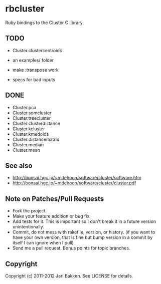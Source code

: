 rbcluster
=========

Ruby bindings to the Cluster C library.

TODO
----


* Cluster.clustercentroids

* an examples/ folder
* make :transpose work
* specs for bad inputs

DONE
----

* Cluster.pca
* Cluster.somcluster
* Cluster.treecluster
* Cluster.clusterdistance
* Cluster.kcluster
* Cluster.kmedoids
* Cluster.distancematrix
* Cluster.median
* Cluster.mean

See also
--------

* http://bonsai.hgc.jp/~mdehoon/software/cluster/software.htm
* http://bonsai.hgc.jp/~mdehoon/software/cluster/cluster.pdf

Note on Patches/Pull Requests
-----------------------------

* Fork the project.
* Make your feature addition or bug fix.
* Add tests for it. This is important so I don't break it in a
  future version unintentionally.
* Commit, do not mess with rakefile, version, or history.
  (if you want to have your own version, that is fine but bump version in a commit by itself I can ignore when I pull)
* Send me a pull request. Bonus points for topic branches.

Copyright
---------

Copyright (c) 2011-2012 Jari Bakken. See LICENSE for details.
